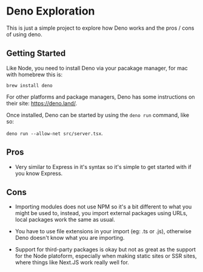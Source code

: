 # Deno Exploration

This is just a simple project to explore how Deno works and the pros / cons of using deno.

## Getting Started

Like Node, you need to install Deno via your pacakage manager, for mac with homebrew this is:

`brew install deno`

For other platforms and package managers, Deno has some instructions on their site: https://deno.land/.

Once installed, Deno can be started by using the `deno run` command, like so:

`deno run --allow-net src/server.tsx`.

## Pros

- Very similar to Express in it's syntax so it's simple to get started with if you know Express.

## Cons

- Importing modules does not use NPM so it's a bit different to what you might be used to, instead, you import external packages using URLs, local packages work the same as usual.

- You have to use file extensions in your import (eg: .ts or .js), otherwise Deno doesn't know what you are importing.

- Support for third-party packages is okay but not as great as the support for the Node platoform, especially when making static sites or SSR sites, where things like Next.JS work really well for.
